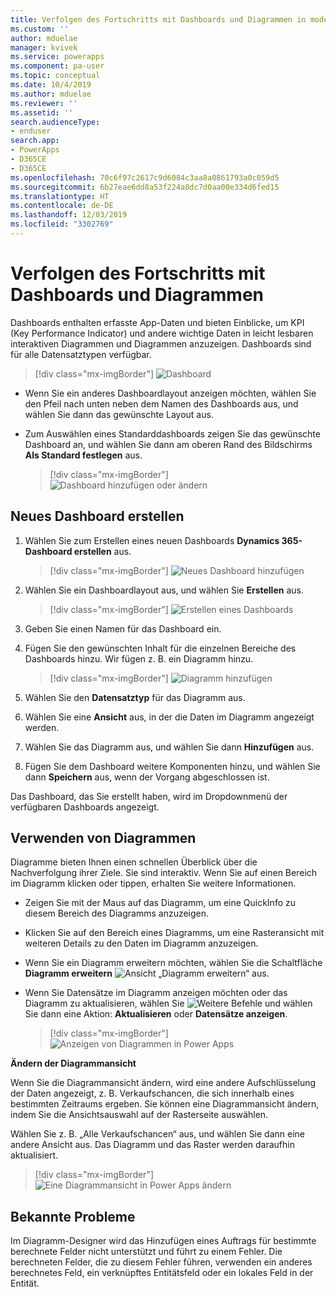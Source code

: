 ```yaml
---
title: Verfolgen des Fortschritts mit Dashboards und Diagrammen in modellgesteuerten Apps | Microsoft-Dokumentation
ms.custom: ''
author: mduelae
manager: kvivek
ms.service: powerapps
ms.component: pa-user
ms.topic: conceptual
ms.date: 10/4/2019
ms.author: mduelae
ms.reviewer: ''
ms.assetid: ''
search.audienceType:
- enduser
search.app:
- PowerApps
- D365CE
- D365CE
ms.openlocfilehash: 70c6f97c2617c9d6084c3aa8a0861793a0c059d5
ms.sourcegitcommit: 6b27eae6dd8a53f224a8dc7d0aa00e334d6fed15
ms.translationtype: HT
ms.contentlocale: de-DE
ms.lasthandoff: 12/03/2019
ms.locfileid: "3302769"
---
```

# <a name="track-your-progress-with-dashboards-and-charts"></a>Verfolgen des Fortschritts mit Dashboards und Diagrammen

Dashboards enthalten erfasste App-Daten und bieten Einblicke, um KPI (Key Performance Indicator) und andere wichtige Daten in leicht lesbaren interaktiven Diagrammen und Diagrammen anzuzeigen. Dashboards sind für alle Datensatztypen verfügbar.

> [!div class="mx-imgBorder"]
> ![Dashboard](media/Dashboard.png "Informationsleiste") 

-  Wenn Sie ein anderes Dashboardlayout anzeigen möchten, wählen Sie den Pfeil nach unten neben dem Namen des Dashboards aus, und wählen Sie dann das gewünschte Layout aus.
-  Zum Auswählen eines Standarddashboards zeigen Sie das gewünschte Dashboard an, und wählen Sie dann am oberen Rand des Bildschirms **Als Standard festlegen** aus.

   > [!div class="mx-imgBorder"]
   > ![Dashboard hinzufügen oder ändern](media/add_dashboard.png "Hinzufügen oder Ändern eines Dashboards") 

## <a name="create-a-new-dashboard"></a>Neues Dashboard erstellen

1. Wählen Sie zum Erstellen eines neuen Dashboards **Dynamics 365-Dashboard erstellen** aus. 

   > [!div class="mx-imgBorder"]
   > ![Neues Dashboard hinzufügen](media/new_dashboard.png "Hinzufügen eines neues Dashboards")
   
2. Wählen Sie ein Dashboardlayout aus, und wählen Sie **Erstellen** aus.  

   > [!div class="mx-imgBorder"]
   > ![Erstellen eines Dashboards](media/create_dashboard.png "Erstellen eines Dashboards")
 
3. Geben Sie einen Namen für das Dashboard ein. 
4. Fügen Sie den gewünschten Inhalt für die einzelnen Bereiche des Dashboards hinzu. Wir fügen z. B. ein Diagramm hinzu. 

   > [!div class="mx-imgBorder"]
   > ![Diagramm hinzufügen](media/add_chart.png "Diagramm hinzufügen")
 
 5. Wählen Sie den **Datensatztyp** für das Diagramm aus.
 6. Wählen Sie eine **Ansicht** aus, in der die Daten im Diagramm angezeigt werden.
 7. Wählen Sie das Diagramm aus, und wählen Sie dann **Hinzufügen** aus.
 8. Fügen Sie dem Dashboard weitere Komponenten hinzu, und wählen Sie dann **Speichern** aus, wenn der Vorgang abgeschlossen ist. 
 
Das Dashboard, das Sie erstellt haben, wird im Dropdownmenü der verfügbaren Dashboards angezeigt.

## <a name="use-charts"></a>Verwenden von Diagrammen 

Diagramme bieten Ihnen einen schnellen Überblick über die Nachverfolgung ihrer Ziele. Sie sind interaktiv. Wenn Sie auf einen Bereich im Diagramm klicken oder tippen, erhalten Sie weitere Informationen.

-   Zeigen Sie mit der Maus auf das Diagramm, um eine QuickInfo zu diesem Bereich des Diagramms anzuzeigen.
-   Klicken Sie auf den Bereich eines Diagramms, um eine Rasteransicht mit weiteren Details zu den Daten im Diagramm anzuzeigen.
-   Wenn Sie ein Diagramm erweitern möchten, wählen Sie die Schaltfläche **Diagramm erweitern** ![Ansicht „Diagramm erweitern“](media/expandviewbutton.png "Erweitern der Diagrammansicht") aus.
-   Wenn Sie Datensätze im Diagramm anzeigen möchten oder das Diagramm zu aktualisieren, wählen Sie ![Weitere Befehle](media/MoreButton.png "Weitere Befehle") und wählen Sie dann eine Aktion: **Aktualisieren** oder **Datensätze anzeigen**.
     
     > [!div class="mx-imgBorder"]
     > ![Anzeigen von Diagrammen in Power Apps](media/ViewOfCharts.png "Anzeigen von Diagrammen in Power Apps")  
       

**Ändern der Diagrammansicht**
 
Wenn Sie die Diagrammansicht ändern, wird eine andere Aufschlüsselung der Daten angezeigt, z. B. Verkaufschancen, die sich innerhalb eines bestimmten Zeitraums ergeben. Sie können eine Diagrammansicht ändern, indem Sie die Ansichtsauswahl auf der Rasterseite auswählen.

Wählen Sie z. B. „Alle Verkaufschancen“ aus, und wählen Sie dann eine andere Ansicht aus. Das Diagramm und das Raster werden daraufhin aktualisiert.

> [!div class="mx-imgBorder"]
> ![Eine Diagrammansicht in Power Apps ändern](media/ChangeChartView.png "Eine Diagrammansicht in Power Apps ändern")

## <a name="known-issues"></a>Bekannte Probleme  
Im Diagramm-Designer wird das Hinzufügen eines Auftrags für bestimmte berechnete Felder nicht unterstützt und führt zu einem Fehler.  Die berechneten Felder, die zu diesem Fehler führen, verwenden ein anderes berechnetes Feld, ein verknüpftes Entitätsfeld oder ein lokales Feld in der Entität.




